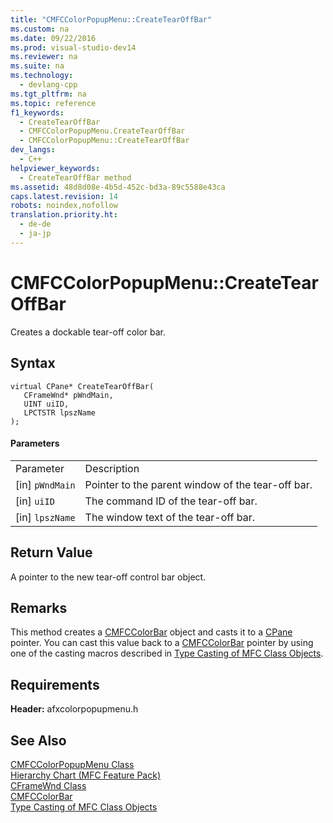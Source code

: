 ```yaml
---
title: "CMFCColorPopupMenu::CreateTearOffBar"
ms.custom: na
ms.date: 09/22/2016
ms.prod: visual-studio-dev14
ms.reviewer: na
ms.suite: na
ms.technology: 
  - devlang-cpp
ms.tgt_pltfrm: na
ms.topic: reference
f1_keywords: 
  - CreateTearOffBar
  - CMFCColorPopupMenu.CreateTearOffBar
  - CMFCColorPopupMenu::CreateTearOffBar
dev_langs: 
  - C++
helpviewer_keywords: 
  - CreateTearOffBar method
ms.assetid: 48d8d08e-4b5d-452c-bd3a-89c5588e43ca
caps.latest.revision: 14
robots: noindex,nofollow
translation.priority.ht: 
  - de-de
  - ja-jp
---
```

# CMFCColorPopupMenu::CreateTearOffBar
Creates a dockable tear-off color bar.  
  
## Syntax  
  
```  
virtual CPane* CreateTearOffBar(  
   CFrameWnd* pWndMain,  
   UINT uiID,  
   LPCTSTR lpszName  
);  
```  
  
#### Parameters  
  
|||  
|-|-|  
|Parameter|Description|  
|[in] `pWndMain`|Pointer to the parent window of the tear-off bar.|  
|[in] `uiID`|The command ID of the tear-off bar.|  
|[in] `lpszName`|The window text of the tear-off bar.|  
  
## Return Value  
 A pointer to the new tear-off control bar object.  
  
## Remarks  
 This method creates a [CMFCColorBar](../vs140/cmfccolorbar-class.md) object and casts it to a [CPane](../vs140/cpane-class.md) pointer. You can cast this value back to a [CMFCColorBar](../vs140/cmfccolorbar-class.md) pointer by using one of the casting macros described in [Type Casting of MFC Class Objects](../vs140/type-casting-of-mfc-class-objects.md).  
  
## Requirements  
 **Header:** afxcolorpopupmenu.h  
  
## See Also  
 [CMFCColorPopupMenu Class](../vs140/cmfccolorpopupmenu-class.md)   
 [Hierarchy Chart (MFC Feature Pack)](../vs140/hierarchy-chart.md)   
 [CFrameWnd Class](../vs140/cframewnd-class.md)   
 [CMFCColorBar](../vs140/cmfccolorbar-class.md)   
 [Type Casting of MFC Class Objects](../vs140/type-casting-of-mfc-class-objects.md)